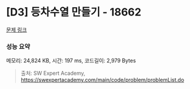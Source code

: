 # [D3] 등차수열 만들기 - 18662 

[문제 링크](https://swexpertacademy.com/main/code/problem/problemDetail.do?contestProbId=AYo-e9EKmGoDFAQI) 

### 성능 요약

메모리: 24,824 KB, 시간: 197 ms, 코드길이: 2,979 Bytes



> 출처: SW Expert Academy, https://swexpertacademy.com/main/code/problem/problemList.do